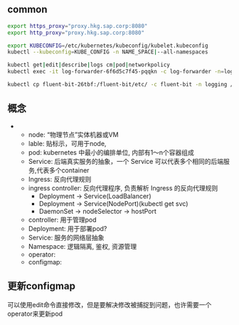 ## common
```bash
export https_proxy="proxy.hkg.sap.corp:8080"
export http_proxy="proxy.hkg.sap.corp:8080"

export KUBECONFIG=/etc/kubernetes/kubeconfig/kubelet.kubeconfig
kubectl --kubeconfig=KUBE_CONFIG -n NAME_SPACE|--all-namespaces

kubectl get|edit|describe|logs cm|pod|networkpolicy
kubectl exec -it log-forwarder-6f6d5c7f45-pqqkn -c log-forwarder -n=logging -- sh

kubectl cp fluent-bit-26tbf:/fluent-bit/etc/ -c fluent-bit -n logging /Users/i353667/Downloads
```

## 概念
* 
    * node: “物理节点”实体机器或VM
    * lable: 贴标示，可用于node, 
    * pod: kubernetes 中最小的编排单位, 内部有1～n个容器组成 
    * Service: 后端真实服务的抽象，一个 Service 可以代表多个相同的后端服务,代表多个container
    * Ingress: 反向代理规则
    * ingress controller: 反向代理程序, 负责解析 Ingress 的反向代理规则
        * Deployment -> Service(LoadBalancer)
        * Deployment -> Service(NodePort)(kubectl get svc)
        * DaemonSet -> nodeSelector -> hostPort
    * controller: 用于管理pod
    * Deployment: 用于部署pod?
    * Service: 服务的网络层抽象
    * Namespace: 逻辑隔离, 鉴权, 资源管理
    * operator:
    * configmap:

## 更新configmap
可以使用edit命令直接修改，但是要解决修改被捕捉到问题，也许需要一个operator来更新pod


<meta http-equiv="refresh" content="3">
